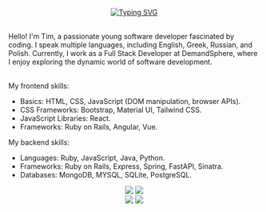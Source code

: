 <div align="center">

      
[![Typing SVG](https://readme-typing-svg.demolab.com?font=Martian+Mono&size=19&duration=2500&pause=300&color=E029F7&center=true&multiline=true&width=435&lines=Tim;Junior+Full+Stack+Developer)](https://git.io/typing-svg)

 <br/>        
</div>
<div>
          Hello! I'm Tim, a passionate young software developer fascinated by coding. I speak multiple languages, including English, Greek, Russian, and Polish. Currently, I work as a Full Stack Developer at DemandSphere, where I enjoy exploring the dynamic world of software development.
</div>

<br/>

My frontend skills:
- Basics: HTML, CSS, JavaScript (DOM manipulation, browser APIs).
- CSS Frameworks: Bootstrap, Material UI, Tailwind CSS.
- JavaScript Libraries: React.
- Frameworks: Ruby on Rails, Angular, Vue.

My backend skills:
- Languages: Ruby, JavaScript, Java, Python.
- Frameworks:  Ruby on Rails, Express, Spring, FastAPI, Sinatra.
- Databases: MongoDB, MYSQL, SQLite, PostgreSQL.





<div id="skills" align="center">


<div id="stats" align="center">
<img class="img" src="https://raw.githubusercontent.com/talmkg/github-stats/master/generated/overview.svg#gh-dark-mode-only"/>
<img class="img" src="https://raw.githubusercontent.com/talmkg/github-stats/master/generated/languages.svg#gh-dark-mode-only"/>
  </div>
<div id="stats" align="center">
<img class="img" src="https://raw.githubusercontent.com/talmkg/github-stats/master/generated/overview.svg#gh-light-mode-only"/>
<img class="img" src="https://raw.githubusercontent.com/talmkg/github-stats/master/generated/languages.svg#gh-light-mode-only"/>
  </div>
    
  

